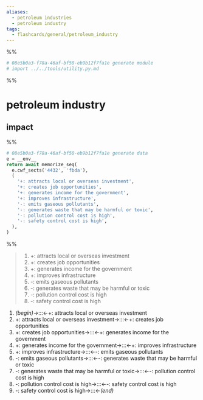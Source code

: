 ```yaml
---
aliases:
  - petroleum industries
  - petroleum industry
tags:
  - flashcards/general/petroleum_industry
---
```


%%
```Python
# 08e5b0a3-f78a-46af-bf50-eb9b12f7fa1e generate module
# import ../../tools/utility.py.md
```
%%

# petroleum industry

## impact

%%
```Python
# 08e5b0a3-f78a-46af-bf50-eb9b12f7fa1e generate data
e = __env__
return await memorize_seq(
  e.cwf_sects('4432', 'fbda'),
  (
    '+: attracts local or overseas investment',
    '+: creates job opportunities',
    '+: generates income for the government',
    '+: improves infrastructure',
    '-: emits gaseous pollutants',
    '-: generates waste that may be harmful or toxic',
    '-: pollution control cost is high',
    '-: safety control cost is high',
  ),
)
```
%%

<!--08e5b0a3-f78a-46af-bf50-eb9b12f7fa1e generate section="4432"--><!-- The following content is generated at 2023-06-25T22:22:49.863529+08:00. Any edits will be overridden! -->

> 1. +: attracts local or overseas investment
> 2. +: creates job opportunities
> 3. +: generates income for the government
> 4. +: improves infrastructure
> 5. -: emits gaseous pollutants
> 6. -: generates waste that may be harmful or toxic
> 7. -: pollution control cost is high
> 8. -: safety control cost is high

<!--/08e5b0a3-f78a-46af-bf50-eb9b12f7fa1e-->

<!--08e5b0a3-f78a-46af-bf50-eb9b12f7fa1e generate section="fbda"--><!-- The following content is generated at 2023-06-25T22:22:49.642977+08:00. Any edits will be overridden! -->

1. _(begin)_→:::←+: attracts local or overseas investment <!--SR:!2024-05-27,305,334!2024-08-24,376,334-->
2. +: attracts local or overseas investment→:::←+: creates job opportunities <!--SR:!2024-07-13,340,330!2024-02-09,217,314-->
3. +: creates job opportunities→:::←+: generates income for the government <!--SR:!2025-02-06,440,294!2024-02-11,219,314-->
4. +: generates income for the government→:::←+: improves infrastructure <!--SR:!2024-01-24,68,274!2024-03-14,240,314-->
5. +: improves infrastructure→:::←-: emits gaseous pollutants <!--SR:!2024-03-13,239,310!2024-02-24,185,254-->
6. -: emits gaseous pollutants→:::←-: generates waste that may be harmful or toxic <!--SR:!2024-03-30,223,274!2024-03-15,87,294-->
7. -: generates waste that may be harmful or toxic→:::←-: pollution control cost is high <!--SR:!2025-09-06,644,314!2024-02-08,146,254-->
8. -: pollution control cost is high→:::←-: safety control cost is high <!--SR:!2024-04-26,230,274!2024-02-10,218,314-->
9. -: safety control cost is high→:::←_(end)_ <!--SR:!2024-05-28,305,334!2024-02-16,206,314-->

<!--/08e5b0a3-f78a-46af-bf50-eb9b12f7fa1e-->
